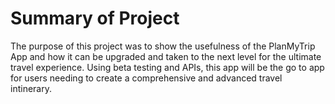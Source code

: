 # Summary of Project
The purpose of this project was to show the usefulness of the PlanMyTrip App and how it can be upgraded and taken to the next level for the ultimate travel experience. Using beta testing and APIs, this app will be the go to app for users needing to create a comprehensive and advanced travel intinerary.
